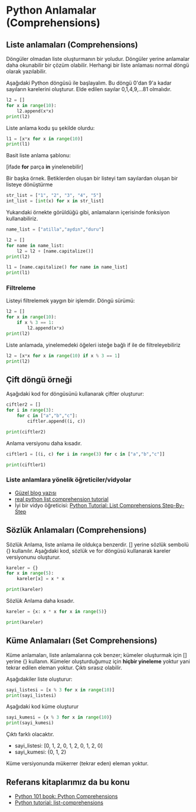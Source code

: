 #  Python Anlamalar (Comprehensions)


## Liste anlamaları (Comprehensions)


Döngüler olmadan liste oluşturmanın bir yoludur.
Döngüler yerine anlamalar daha okunabilir bir çözüm olabilir.
Herhangi bir liste anlaması normal döngü olarak yazılabilir.

Aşağıdaki Python döngüsü ile başlayalım.
Bu döngü 0'dan 9'a kadar sayıların karelerini oluşturur.
Elde edilen sayılar 0,1,4,9,...81 olmalıdır.



```python
l2 = []
for x in range(10):
    l2.append(x*x)
print(l2)
```

Liste anlama kodu şu şekilde olurdu:

```python
l1 = [x*x for x in range(10)]
print(l1)
```

Basit liste anlama şablonu:

[ifade **for** parça **in** yinelenebilir]

Bir başka örnek.
Betiklerden oluşan bir listeyi tam sayılardan oluşan bir listeye dönüştürme


```python
str_list = ["1", "2", "3", "4", "5"]
int_list = [int(x) for x in str_list]
```


Yukarıdaki örnekte görüldüğü gibi, anlamaların içerisinde fonksiyon kullanabiliriz.

```python
name_list = ["atilla","aydın","duru"]

l2 = []
for name in name_list:
    l2 = l2 + [name.capitalize()]
print(l2)

l1 = [name.capitalize() for name in name_list]
print(l1)
```


### Filtreleme

Listeyi filtrelemek yaygın bir işlemdir.
Döngü sürümü:
	
```python
l2 = []
for x in range(10):
	if x % 3 == 1:
	    l2.append(x*x)
print(l2)
```

Liste anlamada, yinelemedeki öğeleri isteğe bağlı if ile de filtreleyebiliriz

```python
l2 = [x*x for x in range(10) if x % 3 == 1]
print(l2)
```




## Çift döngü örneği

Aşağıdaki kod for döngüsünü kullanarak çiftler oluşturur:

```python
ciftler2 = []
for i in range(3):
    for c in ["a","b","c"]:
        ciftler.append((i, c))

print(ciftler2)
```

Anlama versiyonu daha kısadır.

```python
ciftler1 = [(i, c) for i in range(3) for c in ["a","b","c"]]

print(ciftler1)
```



### Liste anlamlara yönelik öğreticiler/vidyolar

- [Güzel blog yazısı](https://towardsdatascience.com/11-examples-to-master-python-list-comprehensions-33c681b56212)
- [real python list comprehension tutorial](https://realpython.com/list-comprehension-python/)
- İyi bir vidyo öğreticisi: [Python Tutorial: List Comprehensions Step-By-Step
](https://youtu.be/1HlyKKiGg-4)


## Sözlük Anlamaları (Comprehensions)

Sözlük Anlama, liste anlama ile oldukça benzerdir.
[] yerine sözlük sembolü {} kullanılır.
Aşağıdaki kod, sözlük ve for döngüsü kullanarak kareler versiyonunu oluşturur.


```python
kareler = {}
for x in range(5):
    kareler[x] = x * x

print(kareler)
```

Sözlük Anlama daha kısadır.


```python
kareler = {x: x * x for x in range(5)}

print(kareler)
```


## Küme Anlamaları (Set Comprehensions)

Küme anlamaları, liste anlamalarına çok benzer; kümeler oluşturmak için [] yerine {} kullanın.
Kümeler oluşturduğumuz için **hiçbir yineleme** yoktur yani tekrar edilen eleman yoktur.
Çıktı sırasız olabilir.

Aşağıdakiler liste oluşturur:

```python
sayi_listesi = [x % 3 for x in range(10)]
print(sayi_listesi)
```
Aşağıdaki kod küme oluşturur

```python
sayi_kumesi = {x % 3 for x in range(10)}
print(sayi_kumesi)
```

Çıktı farklı olacaktır.

- sayi_listesi:  [0, 1, 2, 0, 1, 2, 0, 1, 2, 0] 
- sayi_kumesi:  {0, 1, 2}

Küme versiyonunda mükerrer (tekrar eden) eleman yoktur.

## Referans kitaplarımız da bu konu

- [Python 101 book: Python Comprehensions](https://python101.pythonlibrary.org/chapter6_comprehensions.html)
- [Python tutorial: list-comprehensions](https://docs.python.org/3/tutorial/datastructures.html#list-comprehensions)





